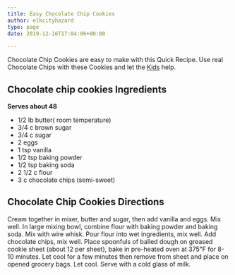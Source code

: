 ```yaml
---
title: Easy Chocolate Chip Cookies
author: elkcityhazard
type: page
date: 2019-12-16T17:04:06+00:00

---
```

Chocolate Chip Cookies are easy to make with this Quick Recipe. Use real Chocolate Chips with these Cookies and let the [Kids][1] help.

## Chocolate chip cookies Ingredients

**Serves about 48**

  * 1/2 lb butter( room temperature)
  * 3/4 c brown sugar
  * 3/4 c sugar
  * 2 eggs
  * 1 tsp vanilla
  * 1/2 tsp baking powder
  * 1/2 tsp baking soda
  * 2 1/2 c flour
  * 3 c chocolate chips (semi-sweet)

## Chocolate Chip Cookies Directions

Cream together in mixer, butter and sugar, then add vanilla and eggs. Mix well. In large mixing bowl, combine flour with baking powder and baking soda. Mix with wire whisk. Pour flour into wet ingredients, mix well. Add chocolate chips, mix well. Place spoonfuls of balled dough on greased cookie sheet (about 12 per sheet), bake in pre-heated oven at 375&#8457; for 8-10 minutes. Let cool for a few minutes then remove from sheet and place on opened grocery bags. Let cool. Serve with a cold glass of milk.

 [1]: /wordpress/kids-corner-recipes/